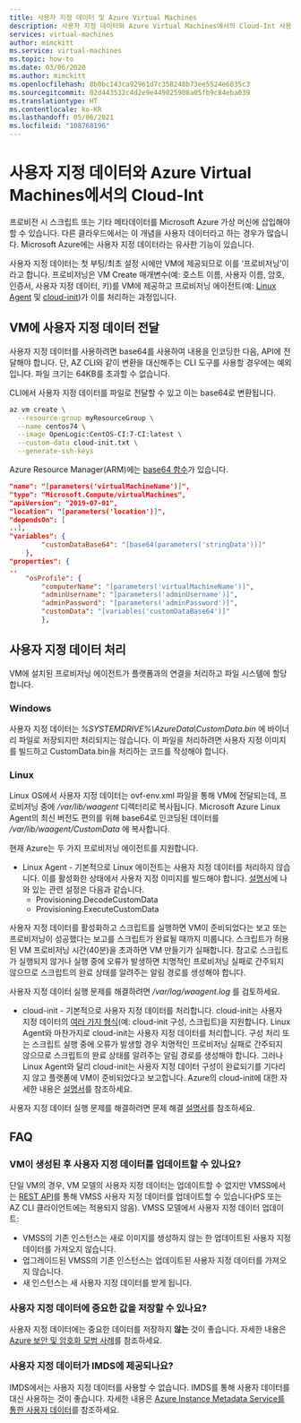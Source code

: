```yaml
---
title: 사용자 지정 데이터 및 Azure Virtual Machines
description: 사용자 지정 데이터와 Azure Virtual Machines에서의 Cloud-Int 사용에 대한 자세한 정보
services: virtual-machines
author: mimckitt
ms.service: virtual-machines
ms.topic: how-to
ms.date: 03/06/2020
ms.author: mimckitt
ms.openlocfilehash: 8b0bc143ca92961d7c358248b73ee5524e6835c3
ms.sourcegitcommit: 02d443532c4d2e9e449025908a05fb9c84eba039
ms.translationtype: HT
ms.contentlocale: ko-KR
ms.lasthandoff: 05/06/2021
ms.locfileid: "108768196"
---
```

# <a name="custom-data-and-cloud-init-on-azure-virtual-machines"></a>사용자 지정 데이터와 Azure Virtual Machines에서의 Cloud-Int

프로비전 시 스크립트 또는 기타 메타데이터를 Microsoft Azure 가상 머신에 삽입해야 할 수 있습니다.  다른 클라우드에서는 이 개념을 사용자 데이터라고 하는 경우가 많습니다.  Microsoft Azure에는 사용자 지정 데이터라는 유사한 기능이 있습니다. 

사용자 지정 데이터는 첫 부팅/최초 설정 시에만 VM에 제공되므로 이를 ‘프로비저닝’이라고 합니다. 프로비저닝은 VM Create 매개변수(예: 호스트 이름, 사용자 이름, 암호, 인증서, 사용자 지정 데이터, 키)를 VM에 제공하고 프로비저닝 에이전트(예: [Linux Agent](./extensions/agent-linux.md) 및 [cloud-init](./linux/using-cloud-init.md#troubleshooting-cloud-init))가 이를 처리하는 과정입니다. 


## <a name="passing-custom-data-to-the-vm"></a>VM에 사용자 지정 데이터 전달
사용자 지정 데이터를 사용하려면 base64를 사용하여 내용을 인코딩한 다음, API에 전달해야 합니다. 단, AZ CLI와 같이 변환을 대신해주는 CLI 도구를 사용할 경우에는 예외입니다. 파일 크기는 64KB를 초과할 수 없습니다.

CLI에서 사용자 지정 데이터를 파일로 전달할 수 있고 이는 base64로 변환됩니다.
```bash
az vm create \
  --resource-group myResourceGroup \
  --name centos74 \
  --image OpenLogic:CentOS-CI:7-CI:latest \
  --custom-data cloud-init.txt \
  --generate-ssh-keys
```

Azure Resource Manager(ARM)에는 [base64 함수](../azure-resource-manager/templates/template-functions-string.md#base64)가 있습니다.

```json
"name": "[parameters('virtualMachineName')]",
"type": "Microsoft.Compute/virtualMachines",
"apiVersion": "2019-07-01",
"location": "[parameters('location')]",
"dependsOn": [
..],
"variables": {
        "customDataBase64": "[base64(parameters('stringData'))]"
    },
"properties": {
..
    "osProfile": {
        "computerName": "[parameters('virtualMachineName')]",
        "adminUsername": "[parameters('adminUsername')]",
        "adminPassword": "[parameters('adminPassword')]",
        "customData": "[variables('customDataBase64')]"
        },
```

## <a name="processing-custom-data"></a>사용자 지정 데이터 처리
VM에 설치된 프로비저닝 에이전트가 플랫폼과의 연결을 처리하고 파일 시스템에 할당합니다. 

### <a name="windows"></a>Windows
사용자 지정 데이터는 *%SYSTEMDRIVE%\AzureData\CustomData.bin* 에 바이너리 파일로 저장되지만 처리되지는 않습니다. 이 파일을 처리하려면 사용자 지정 이미지를 빌드하고 CustomData.bin을 처리하는 코드를 작성해야 합니다.

### <a name="linux"></a>Linux  
Linux OS에서 사용자 지정 데이터는 ovf-env.xml 파일을 통해 VM에 전달되는데, 프로비저닝 중에 */var/lib/waagent* 디렉터리로 복사됩니다.  Microsoft Azure Linux Agent의 최신 버전도 편의를 위해 base64로 인코딩된 데이터를 */var/lib/waagent/CustomData* 에 복사합니다.

현재 Azure는 두 가지 프로비저닝 에이전트를 지원합니다.
* Linux Agent - 기본적으로 Linux 에이전트는 사용자 지정 데이터를 처리하지 않습니다. 이를 활성화한 상태에서 사용자 지정 이미지를 빌드해야 합니다. [설명서](https://github.com/Azure/WALinuxAgent#configuration)에 나와 있는 관련 설정은 다음과 같습니다.
    * Provisioning.DecodeCustomData
    * Provisioning.ExecuteCustomData

사용자 지정 데이터를 활성화하고 스크립트를 실행하면 VM이 준비되었다는 보고 또는 프로비저닝이 성공했다는 보고를 스크립트가 완료될 때까지 미룹니다. 스크립트가 허용된 VM 프로비저닝 시간(40분)을 초과하면 VM 만들기가 실패합니다. 참고로 스크립트가 실행되지 않거나 실행 중에 오류가 발생하면 치명적인 프로비저닝 실패로 간주되지 않으므로 스크립트의 완료 상태를 알려주는 알림 경로를 생성해야 합니다.

사용자 지정 데이터 실행 문제를 해결하려면 */var/log/waagent.log* 를 검토하세요.

* cloud-init - 기본적으로 사용자 지정 데이터를 처리합니다. cloud-init는 사용자 지정 데이터의 [여러 가지 형식](https://cloudinit.readthedocs.io/en/latest/topics/format.html)(예: cloud-init 구성, 스크립트)을 지원합니다. Linux Agent와 마찬가지로 cloud-init는 사용자 지정 데이터를 처리합니다. 구성 처리 또는 스크립트 실행 중에 오류가 발생할 경우 치명적인 프로비저닝 실패로 간주되지 않으므로 스크립트의 완료 상태를 알려주는 알림 경로를 생성해야 합니다. 그러나 Linux Agent와 달리 cloud-init는 사용자 지정 데이터 구성이 완료되기를 기다리지 않고 플랫폼에 VM이 준비되었다고 보고합니다. Azure의 cloud-init에 대한 자세한 내용은 [설명서](./linux/using-cloud-init.md)를 참조하세요.


사용자 지정 데이터 실행 문제를 해결하려면 문제 해결 [설명서](./linux/using-cloud-init.md#troubleshooting-cloud-init)를 참조하세요.


## <a name="faq"></a>FAQ
### <a name="can-i-update-custom-data-after-the-vm-has-been-created"></a>VM이 생성된 후 사용자 지정 데이터를 업데이트할 수 있나요?
단일 VM의 경우, VM 모델의 사용자 지정 데이터는 업데이트할 수 없지만 VMSS에서는 [REST API](/rest/api/compute/virtualmachinescalesets/update)를 통해 VMSS 사용자 지정 데이터를 업데이트할 수 있습니다(PS 또는 AZ CLI 클라이언트에는 적용되지 않음). VMSS 모델에서 사용자 지정 데이터 업데이트:
* VMSS의 기존 인스턴스는 새로 이미지를 생성하지 않는 한 업데이트된 사용자 지정 데이터를 가져오지 않습니다.
* 업그레이드된 VMSS의 기존 인스턴스는 업데이트된 사용자 지정 데이터를 가져오지 않습니다.
* 새 인스턴스는 새 사용자 지정 데이터를 받게 됩니다.

### <a name="can-i-place-sensitive-values-in-custom-data"></a>사용자 지정 데이터에 중요한 값을 저장할 수 있나요?
사용자 지정 데이터에는 중요한 데이터를 저장하지 **않는** 것이 좋습니다. 자세한 내용은 [Azure 보안 및 암호화 모범 사례](../security/fundamentals/data-encryption-best-practices.md)를 참조하세요.


### <a name="is-custom-data-made-available-in-imds"></a>사용자 지정 데이터가 IMDS에 제공되나요?
IMDS에서는 사용자 지정 데이터를 사용할 수 없습니다. IMDS를 통해 사용자 데이터를 대신 사용하는 것이 좋습니다. 자세한 내용은 [Azure Instance Metadata Service를 통한 사용자 데이터](./linux/instance-metadata-service.md?tabs=linux#get-user-data)를 참조하세요.
